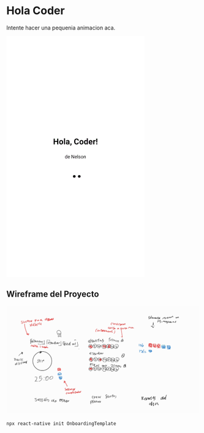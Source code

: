 # Hola Coder


Intente hacer una pequenia animacion aca.


![](gif-coder.gif)

## Wireframe del Proyecto

![](./img/2023-11-15-21-23-42.png)


```bash
npx react-native init OnboardingTemplate
```
